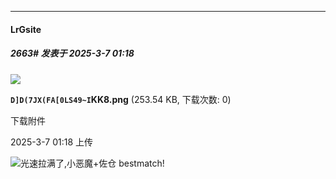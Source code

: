 ﻿
*****

####  LrGsite  
##### 2663#       发表于 2025-3-7 01:18

<img src="https://img.saraba1st.com/forum/202503/07/011818ch8eoh0zei1m07uu.png" referrerpolicy="no-referrer">

<strong>`D]D(7JX(FA[0LS49~I`KK8.png</strong> (253.54 KB, 下载次数: 0)

下载附件

2025-3-7 01:18 上传

<img src="https://static.saraba1st.com/image/smiley/face2017/077.png" referrerpolicy="no-referrer">光速拉满了,小恶魔+佐仓 bestmatch!

